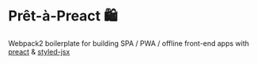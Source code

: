 # Prêt-à-Preact 🛍️

Webpack2 boilerplate for building SPA / PWA / offline front-end apps with [preact](https://github.com/developit/preact) & [styled-jsx](https://github.com/zeit/styled-jsx)
